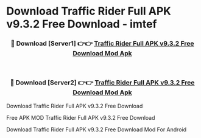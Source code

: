# Download Traffic Rider Full APK v9.3.2 Free Download - imtef



<div align="center">
<h3>🔴 Download [Server1] 👉👉 <a href="https://momento.my/?title=Traffic_Rider_Full_APK_v9.3.2_Free_Download">Traffic Rider Full APK v9.3.2 Free Download Mod Apk</a></h3><br>

<h3>🔴 Download [Server2] 👉👉 <a href="https://momento.my/?title=Traffic_Rider_Full_APK_v9.3.2_Free_Download">Traffic Rider Full APK v9.3.2 Free Download Mod Apk</a></h3>
</div>



Download Traffic Rider Full APK v9.3.2 Free Download 

Free APK MOD Traffic Rider Full APK v9.3.2 Free Download 

Download Traffic Rider Full APK v9.3.2 Free Download Mod For Android
